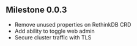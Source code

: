 ## Milestone 0.0.3

  * Remove unused properties on RethinkDB CRD
  * Add ability to toggle web admin
  * Secure cluster traffic with TLS
